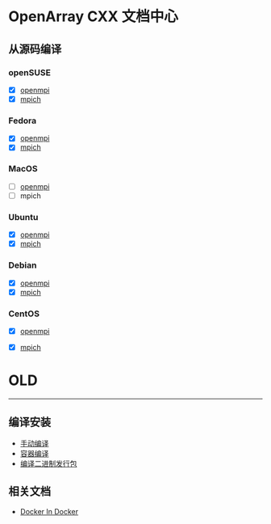 # OpenArray CXX 文档中心

## 从源码编译

### openSUSE

- [x] [openmpi](./build_from_scratch/opensuse-openmpi.md)
- [x] [mpich](./build_from_scratch/opensuse-mpich.md)

### Fedora

- [x] [openmpi](./build_from_scratch/fedora-openmpi.md)
- [x] [mpich]((./build_from_scratch/fedora-mpich.md))

### MacOS

- [ ] [openmpi](./build_from_scratch/macos-openmpi.md)
- [ ] mpich

### Ubuntu

- [x] [openmpi](./build_from_scratch/ubuntu-openmpi.md)
- [x] [mpich](./build_from_scratch/ubuntu-mpich.md)

### Debian

- [x] [openmpi](./build_from_scratch/debian-openmpi.md)
- [x] [mpich](./build_from_scratch/debian-mpich.md)

### CentOS

- [x] [openmpi](./build_from_scratch/centos-openmpi.md)
- [x] [mpich](./build_from_scratch/centos-mpich.md)


# OLD

---

## 编译安装

- [手动编译](./build_openarray.md)
- [容器编译](./build_by_docker.md)
- [编译二进制发行包](./build_binaries.md)

## 相关文档

- [Docker In Docker](./docker-in-docker.md)
